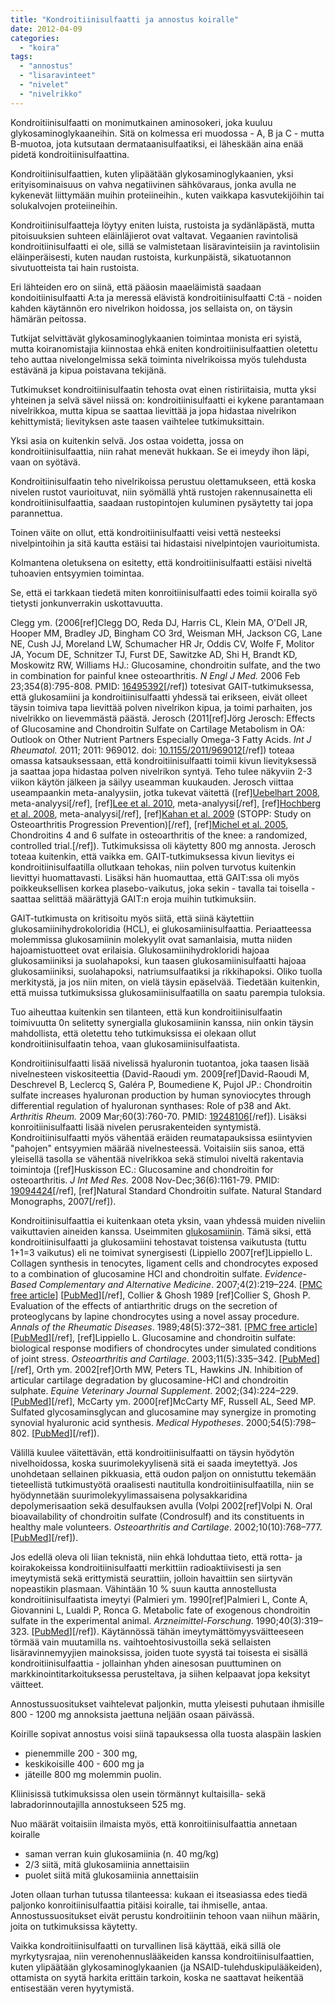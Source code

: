 ```yaml
---
title: "Kondroitiinisulfaatti ja annostus koiralle"
date: 2012-04-09
categories: 
  - "koira"
tags: 
  - "annostus"
  - "lisaravinteet"
  - "nivelet"
  - "nivelrikko"
---
```


Kondroitiinisulfaatti on monimutkainen aminosokeri, joka kuuluu glykosaminoglykaaneihin. Sitä on kolmessa eri muodossa - A, B ja C - mutta B-muotoa, jota kutsutaan dermataanisulfaatiksi, ei läheskään aina enää pidetä kondroitiinisulfaattina.

<!--more-->

Kondroitiinisulfaattien, kuten ylipäätään glykosaminoglykaanien, yksi erityisominaisuus on vahva negatiivinen sähkövaraus, jonka avulla ne kykenevät liittymään muihin proteiineihin., kuten vaikkapa kasvutekijöihin tai solukalvojen proteiineihin.

Kondroitiinisulfaatteja löytyy eniten luista, rustoista ja sydänläpästä, mutta pitoisuuksien suhteen eläinläjierot ovat valtavat. Vegaanien ravintolisä kondroitiinisulfaatti ei ole, sillä se valmistetaan lisäravinteisiin ja ravintolisiin eläinperäisesti, kuten naudan rustoista, kurkunpäistä, sikatuotannon sivutuotteista tai hain rustoista.

Eri lähteiden ero on siinä, että pääosin maaeläimistä saadaan kondoitiinisulfaatti A:ta ja meressä elävistä kondroitiinisulfaatti C:tä - noiden kahden käytännön ero nivelrikon hoidossa, jos sellaista on, on täysin hämärän peitossa.

Tutkijat selvittävät glykosaminoglykaanien toimintaa monista eri syistä, mutta koiranomistajia kiinnostaa ehkä eniten kondroitiinisulfaattien oletettu teho auttaa nivelongelmissa sekä toiminta nivelrikoissa myös tulehdusta estävänä ja kipua poistavana tekijänä.

Tutkimukset kondroitiinisulfaatin tehosta ovat einen ristiriitaisia, mutta yksi yhteinen ja selvä sävel niissä on: kondroitiinisulfaatti ei kykene parantamaan nivelrikkoa, mutta kipua se saattaa lievittää ja jopa hidastaa nivelrikon kehittymistä; lievityksen aste taasen vaihtelee tutkimuksittain.

Yksi asia on kuitenkin selvä. Jos ostaa voidetta, jossa on kondroitiinisulfaattia, niin rahat menevät hukkaan. Se ei imeydy ihon läpi, vaan on syötävä.

Kondroitiinisulfaatin teho nivelrikoissa perustuu olettamukseen, että koska nivelen rustot vaurioituvat, niin syömällä yhtä rustojen rakennusainetta eli kondroitiinisulfaattia, saadaan rustopintojen kuluminen pysäytetty tai jopa parannettua.

Toinen väite on ollut, että kondroitiinisulfaatti veisi vettä nesteeksi nivelpintoihin ja sitä kautta estäisi tai hidastaisi nivelpintojen vaurioitumista.

Kolmantena oletuksena on esitetty, että kondroitiinisulfaatti estäisi niveltä tuhoavien entsyymien toimintaa.

Se, että ei tarkkaan tiedetä miten konroitiinisulfaatti edes toimii koiralla syö tietysti jonkunverrakin uskottavuutta.

Clegg ym. (2006\[ref\]Clegg DO, Reda DJ, Harris CL, Klein MA, O'Dell JR, Hooper MM, Bradley JD, Bingham CO 3rd, Weisman MH, Jackson CG, Lane NE, Cush JJ, Moreland LW, Schumacher HR Jr, Oddis CV, Wolfe F, Molitor JA, Yocum DE, Schnitzer TJ, Furst DE, Sawitzke AD, Shi H, Brandt KD, Moskowitz RW, Williams HJ.: Glucosamine, chondroitin sulfate, and the two in combination for painful knee osteoarthritis. _N Engl J Med._ 2006 Feb 23;354(8):795-808. PMID: [16495392](http://www.ncbi.nlm.nih.gov/pubmed/16495392)\[/ref\]) totesivat GAIT-tutkimuksessa, että glukosamiini ja kondroitiinisulfaatti yhdessä tai erikseen, eivät olleet täysin toimiva tapa lievittää polven nivelrikon kipua, ja toimi parhaiten, jos nivelrikko on lievemmästä päästä. Jerosch (2011\[ref\]Jörg Jerosch: Effects of Glucosamine and Chondroitin Sulfate on Cartilage Metabolism in OA: Outlook on Other Nutrient Partners Especially Omega-3 Fatty Acids. _Int J Rheumatol._ 2011; 2011: 969012. doi: [10.1155/2011/969012](http://www.ncbi.nlm.nih.gov/pmc/articles/PMC3150191/)\[/ref\]) toteaa omassa katsauksessaan, että kondroitiinisulfaatti toimii kivun lievityksessä ja saattaa jopa hidastaa polven nivelrikon syntyä. Teho tulee näkyviin 2-3 viikon käytön jälkeen ja säilyy useamman kuukauden. Jerosch viittaa useampaankin meta-analyysiin, jotka tukevat väitettä (\[ref\][Uebelhart 2008](http://www.ncbi.nlm.nih.gov/pubmed/18674931), meta-analyysi\[/ref\], \[ref\][Lee et al. 2010](http://www.ncbi.nlm.nih.gov/pubmed/19544061), meta-analyysi\[/ref\], \[ref\][Hochberg et al. 2008](http://www.ncbi.nlm.nih.gov/pubmed/18826751), meta-analyysi\[/ref\], \[ref\][Kahan et al. 2009](http://www.ncbi.nlm.nih.gov/pubmed/19180484) (STOPP: Study on Osteoarthritis Progression Prevention)\[/ref\], \[ref\][Michel et al. 2005](http://www.ncbi.nlm.nih.gov/pubmed/15751094), Chondroitins 4 and 6 sulfate in osteoarthritis of the knee: a randomized, controlled trial.\[/ref\]). Tutkimuksissa oli käytetty 800 mg annosta. Jerosch toteaa kuitenkin, että vaikka em. GAIT-tutkimuksessa kivun lievitys ei kondroitiinisulfaatilla ollutkaan tehokas, niin polven turvotus kuitenkin lievittyi huomattavasti. Lisäksi hän huomauttaa, että GAIT:ssa oli myös poikkeuksellisen korkea plasebo-vaikutus, joka sekin - tavalla tai toisella - saattaa selittää määrättyjä GAIT:n eroja muihin tutkimuksiin.

GAIT-tutkimusta on kritisoitu myös siitä, että siinä käytettiin glukosamiinihydrokoloridia (HCL), ei glukosamiinisulfaattia. Periaatteessa molemmissa glukosamiinin molekyylit ovat samanlaisia, mutta niiden hajoamistuotteet ovat erilaisia. Glukosamiinihydrokloridi hajoaa glukosamiiniksi ja suolahapoksi, kun taasen glukosamiinisulfaatti hajoaa glukosamiiniksi, suolahapoksi, natriumsulfaatiksi ja rikkihapoksi. Oliko tuolla merkitystä, ja jos niin miten, on vielä täysin epäselvää. Tiedetään kuitenkin, että muissa tutkimuksissa glukosamiinisulfaatilla on saatu parempia tuloksia.

Tuo aiheuttaa kuitenkin sen tilanteen, että kun kondroitiinisulfaatin toimivuutta 0n selitetty synergialla glukosamiinin kanssa, niin onkin täysin mahdollista, että oletettu teho tutkimuksissa ei olekaan ollut kondroitiinisulfaatin tehoa, vaan glukosamiinisulfaatista.

Kondroitiinisulfaatti lisää nivelissä hyaluronin tuotantoa, joka taasen lisää nivelnesteen viskositeettia (David-Raoudi ym. 2009\[ref\]David-Raoudi M, Deschrevel B, Leclercq S, Galéra P, Boumediene K, Pujol JP.: Chondroitin sulfate increases hyaluronan production by human synoviocytes through differential regulation of hyaluronan synthases: Role of p38 and Akt. _Arthritis Rheum._ 2009 Mar;60(3):760-70. PMID: [19248106](http://www.ncbi.nlm.nih.gov/pubmed/19248106)\[/ref\]). Lisäksi konroitiinisulfaatti lisää nivelen perusrakenteiden syntymistä. Kondroitiinisulfaatti myös vähentää eräiden reumatapauksissa esiintyvien "pahojen" entsyymien määrää nivelnesteessä. Voitaisiin siis sanoa, että yleisellä tasolla se vähentää nivelrikkoa sekä stimuloi niveltä rakentavia toimintoja (\[ref\]Huskisson EC.: Glucosamine and chondroitin for osteoarthritis. _J Int Med Res._ 2008 Nov-Dec;36(6):1161-79. PMID: [19094424](http://www.ncbi.nlm.nih.gov/pubmed/19094424)\[/ref\], \[ref\]Natural Standard Chondroitin sulfate. Natural Standard Monographs, 2007\[/ref\]).

Kondroitiinisulfaattia ei kuitenkaan oteta yksin, vaan yhdessä muiden niveliin vaikuttavien aineiden kanssa. Useimmiten [glukosamiinin](https://www.katiska.eu/tieto/koira-nivelet/glukosamiini/ "Glukosamiini"). Tämä siksi, että kondroitiinisulfaatti ja glukosamiini tehostavat toistensa vaikutusta (tuttu 1+1=3 vaikutus) eli ne toimivat synergisesti (Lippiello 2007\[ref\]Lippiello L. Collagen synthesis in tenocytes, ligament cells and chondrocytes exposed to a combination of glucosamine HCl and chondroitin sulfate. _Evidence-Based Complementary and Alternative Medicine_. 2007;4(2):219–224. \[[PMC free article](http://www.ncbi.nlm.nih.gov/pmc/articles/PMC1876619/)\] \[[PubMed](http://www.ncbi.nlm.nih.gov/pubmed/17549239)\]\[/ref\], Collier & Ghosh 1989 \[ref\]Collier S, Ghosh P. Evaluation of the effects of antiarthritic drugs on the secretion of proteoglycans by lapine chondrocytes using a novel assay procedure. _Annals of the Rheumatic Diseases_. 1989;48(5):372–381. \[[PMC free article](http://www.ncbi.nlm.nih.gov/pmc/articles/PMC1003766/)\] \[[PubMed](http://www.ncbi.nlm.nih.gov/pubmed/2471470)\]\[/ref\], \[ref\]Lippiello L. Glucosamine and chondroitin sulfate: biological response modifiers of chondrocytes under simulated conditions of joint stress. _Osteoarthritis and Cartilage_. 2003;11(5):335–342. \[[PubMed](http://www.ncbi.nlm.nih.gov/pubmed/12744939)\]\[/ref\], Orth ym. 2002\[ref\]Orth MW, Peters TL, Hawkins JN. Inhibition of articular cartilage degradation by glucosamine-HCl and chondroitin sulphate. _Equine Veterinary Journal Supplement_. 2002;(34):224–229. \[[PubMed](http://www.ncbi.nlm.nih.gov/pubmed/12405691)\]\[/ref\], McCarty ym. 2000\[ref\]McCarty MF, Russell AL, Seed MP. Sulfated glycosaminsglycan and glucosamine may synergize in promoting synovial hyaluronic acid synthesis. _Medical Hypotheses_. 2000;54(5):798–802. \[[PubMed](http://www.ncbi.nlm.nih.gov/pubmed/10859690)\]\[/ref\]).

Välillä kuulee väitettävän, että kondroitiinisulfaatti on täysin hyödytön nivelhoidossa, koska suurimolekyylisenä sitä ei saada imeytettyä. Jos unohdetaan sellainen pikkuasia, että oudon paljon on onnistuttu tekemään tieteellistä tutkimustyötä oraalisesti nautitulla kondroitiinisulfaatilla, niin se hyödynnetään suurimolekyylimassaisena polysakkaridina depolymerisaation sekä desulfauksen avulla (Volpi 2002\[ref\]Volpi N. Oral bioavailability of chondroitin sulfate (Condrosulf) and its constituents in healthy male volunteers. _Osteoarthritis and Cartilage_. 2002;10(10):768–777. \[[PubMed](http://www.ncbi.nlm.nih.gov/pubmed/12359162)\]\[/ref\]).

Jos edellä oleva oli liian teknistä, niin ehkä lohduttaa tieto, että rotta- ja koirakokeissa kondroitiinisulfaatti merkittiin radioaktiivisesti ja sen imeytymistä sekä erittymistä seurattiin, jolloin havaittiin sen siirtyvän nopeastikin plasmaan. Vähintään 10 % suun kautta annostellusta kondroitiinisulfaatista imeytyi (Palmieri ym. 1990\[ref\]Palmieri L, Conte A, Giovannini L, Lualdi P, Ronca G. Metabolic fate of exogenous chondroitin sulfate in the experimental animal. _Arzneimittel-Forschung_. 1990;40(3):319–323. \[[PubMed](http://www.ncbi.nlm.nih.gov/pubmed/2112001)\]\[/ref\]). Käytännössä tähän imeytymättömyysväitteeseen törmää vain muutamilla ns. vaihtoehtosivustoilla sekä sellaisten lisäravinnemyyjien mainoksissa, joiden tuote syystä tai toisesta ei sisällä kondroitiinisulfaattia - jollainhan yhden ainesosan puuttuminen on markkinointitarkoituksessa perusteltava, ja siihen kelpaavat jopa keksityt väitteet.

Annostussuositukset vaihtelevat paljonkin, mutta yleisesti puhutaan ihmisille 800 - 1200 mg annoksista jaettuna neljään osaan päivässä.

Koirille sopivat annostus voisi siinä tapauksessa olla tuosta alaspäin laskien

- pienemmille 200 - 300 mg,
- keskikoisille 400 - 600 mg ja
- jäteille 800 mg molemmin puolin.

Kliinisissä tutkimuksissa olen usein törmännyt kultaisilla- sekä labradorinnoutajilla annostukseen 525 mg.

Nuo määrät voitaisiin ilmaista myös, että konroitiinisulfaattia annetaan koiralle

- saman verran kuin glukosamiinia (n. 40 mg/kg)
- 2/3 siitä, mitä glukosamiinia annettaisiin
- puolet siitä mitä glukosamiinia annettaisiin

Joten ollaan turhan tutussa tilanteessa: kukaan ei itseasiassa edes tiedä paljonko konroitiinisulfaattia pitäisi koiralle, tai ihmiselle, antaa. Annostussuositukset eivät perustu kondroitiinin tehoon vaan niihun määrin, joita on tutkimuksissa käytetty.

Vaikka kondroitiinisulfaatti on turvallinen lisä käyttää, eikä sillä ole myrkytysrajaa, niin verenohennuslääkeiden kanssa kondroitiinisulfaattien, kuten ylipäätään glykosaminoglykaanien (ja NSAID-tulehduskipulääkeiden), ottamista on syytä harkita erittäin tarkoin, koska ne saattavat heikentää entisestään veren hyytymistä.
